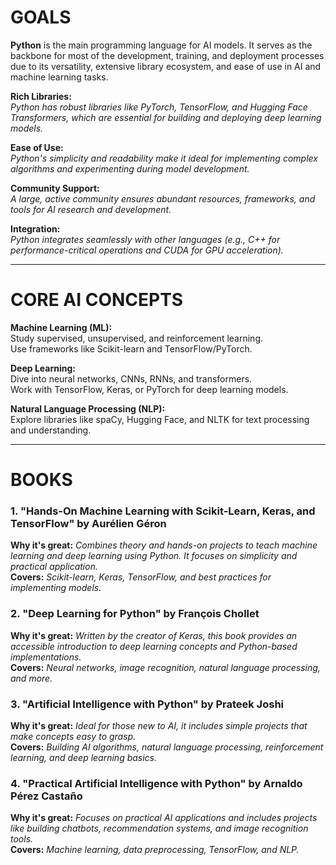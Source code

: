# GOALS
**Python** is the main programming language for AI models. It serves as the backbone for most of the development, training, and deployment processes due to its versatility, extensive library ecosystem, and ease of use in AI and machine learning tasks.

**Rich Libraries:**  
*Python has robust libraries like PyTorch, TensorFlow, and Hugging Face Transformers, which are essential for building and deploying deep learning models.*  

**Ease of Use:**  
*Python's simplicity and readability make it ideal for implementing complex algorithms and experimenting during model development.*  

**Community Support:**  
*A large, active community ensures abundant resources, frameworks, and tools for AI research and development.*  

**Integration:**  
*Python integrates seamlessly with other languages (e.g., C++ for performance-critical operations and CUDA for GPU acceleration).*

---
# CORE AI CONCEPTS
**Machine Learning (ML):**  
Study supervised, unsupervised, and reinforcement learning.  
Use frameworks like Scikit-learn and TensorFlow/PyTorch. 

**Deep Learning:**  
Dive into neural networks, CNNs, RNNs, and transformers.  
Work with TensorFlow, Keras, or PyTorch for deep learning models. 

**Natural Language Processing (NLP):**  
Explore libraries like spaCy, Hugging Face, and NLTK for text processing and understanding.  

---
# BOOKS

### 1. "Hands-On Machine Learning with Scikit-Learn, Keras, and TensorFlow" by Aurélien Géron  
**Why it's great:** *Combines theory and hands-on projects to teach machine learning and deep learning using Python. It focuses on simplicity and practical application.*  
**Covers:** *Scikit-learn, Keras, TensorFlow, and best practices for implementing models.*

### 2. "Deep Learning for Python" by François Chollet  
**Why it's great:** *Written by the creator of Keras, this book provides an accessible introduction to deep learning concepts and Python-based implementations.*  
**Covers:** *Neural networks, image recognition, natural language processing, and more.*

### 3. "Artificial Intelligence with Python" by Prateek Joshi  
**Why it's great:** *Ideal for those new to AI, it includes simple projects that make concepts easy to grasp.*  
**Covers:** *Building AI algorithms, natural language processing, reinforcement learning, and deep learning basics.*

### 4. "Practical Artificial Intelligence with Python" by Arnaldo Pérez Castaño  
**Why it's great:** *Focuses on practical AI applications and includes projects like building chatbots, recommendation systems, and image recognition tools.*  
**Covers:** *Machine learning, data preprocessing, TensorFlow, and NLP.*
